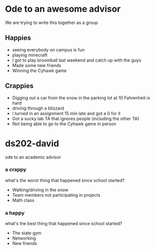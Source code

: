 # Ode to an awesome advisor
We are trying to write this together as a group


## Happies

- seeing everybody on campus is fun
- playing minecraft
-  I got to play broomball last weekend and catch up with the guys
-  Made some new friends
- Winning the Cyhawk game


## Crappies

- Digging out a car from the snow in the parking lot at 10 Fahrenheit is hard
- driving through a blizzard
- I turned in an assignment 15 min late and got a 0 for it
- Got a sucky lab TA that ignores people (including the other TA)
- Not being able to go to the Cyhawk game in person

# ds202-david
ode to an academic advisor 
### a crappy
what's the worst thing that happened since school started?
- Walking/driving in the snow
- Team members not participating in projects
- Math class 

  
### a happy
what's the best thing that happened since school started?
- The state gym
- Networking
- New friends 
